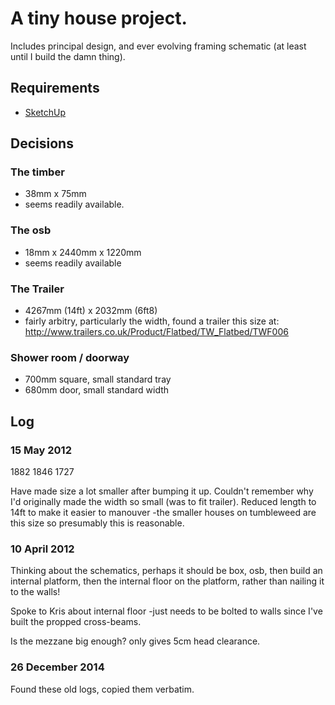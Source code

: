 # A tiny house project.

Includes principal design, and ever evolving framing schematic (at least until I build the damn thing).

## Requirements

- [SketchUp](http://www.sketchup.com/)

## Decisions

### The timber
* 38mm x 75mm
* seems readily available.

### The osb
* 18mm x 2440mm x 1220mm
* seems readily available

### The Trailer
* 4267mm (14ft) x 2032mm (6ft8)
* fairly arbitry, particularly the width, found a trailer this size at: http://www.trailers.co.uk/Product/Flatbed/TW_Flatbed/TWF006

### Shower room / doorway
* 700mm square, small standard tray
* 680mm door, small standard width

## Log

### 15 May 2012

 1882
 1846
 1727

Have made size a lot smaller after bumping it up. Couldn't remember
why I'd originally made the width so small (was to fit trailer).
Reduced length to 14ft to make it easier to manouver -the smaller
houses on tumbleweed are this size so presumably this is reasonable.

### 10 April 2012

Thinking about the schematics, perhaps it should be box, osb,
then build an internal platform, then the internal floor on
the platform, rather than nailing it to the walls!

Spoke to Kris about internal floor -just needs to be bolted
to walls since I've built the propped cross-beams.

Is the mezzane big enough? only gives 5cm head clearance.

### 26 December 2014

Found these old logs, copied them verbatim.
